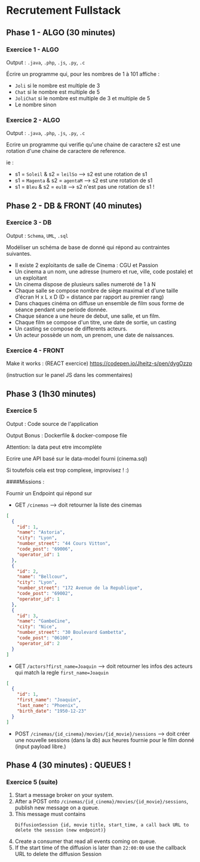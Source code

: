 # Recrutement Fullstack

## Phase 1 - ALGO (30 minutes)
### Exercice 1 - ALGO
Output : `.java`, `.php`, `.js`, `.py`, `.c`

Écrire un programme qui, pour les nombres de 1 à 101 affiche : 
* `Joli` si le nombre est multiple de 3
* `Chat` si le nombre est multiple de 5
* `JoliChat` si le nombre est multiple de 3 et multiple de 5
* Le nombre sinon

### Exercice 2 - ALGO
Output : `.java`, `.php`, `.js`, `.py`, `.c`

Ecrire un programme qui verifie qu'une chaine de caractere s2 est une rotation d'une chaine de caractere de reference.

ie :  

* s1 = `Soleil` & s2 = `leilSo` --> s2 est une rotation de s1
* s1 = `Magenta` & s2 = `agentaM` --> s2 est une rotation de s1
* s1 = `Bleu` & s2 = `eulB` --> s2 n'est pas une rotation de s1 !

## Phase 2 - DB & FRONT (40 minutes)
### Exercice 3 - DB
Output : `Schema`, `UML`, `.sql`

Modéliser un schéma de base de donné qui répond au contraintes suivantes.

* Il existe 2 exploitants de salle de Cinema : CGU et Passion
* Un cinema a un nom, une adresse (numero et rue, ville, code postale) et un exploitant
* Un cinema dispose de plusieurs salles numeroté de 1 à N
* Chaque salle se compose nombre de siège maximal et d'une taille d'écran H x L x D (D = distance par rapport au premier rang)
* Dans chaques cinéma on diffuse un ensemble de film sous forme de séance pendant une periode donnée.
* Chaque séance a une heure de debut, une salle, et un film.
* Chaque film se compose d'un titre, une date de sortie, un casting
* Un casting se compose de differents acteurs.
* Un acteur possède un nom, un prenom, une date de naissances.

### Exercice 4 - FRONT
Make it works : (REACT exercice)
https://codepen.io/Jheitz-s/pen/dygOzzp

(instruction sur le panel JS dans les commentaires)

## Phase 3 (1h30 minutes)
### Exercice 5
Output : Code source de l'application

Output Bonus : Dockerfile & docker-compose file

Attention: la data peut etre imcomplète

Ecrire une API basé sur le data-model fourni (cinema.sql)

Si toutefois cela est trop complexe, improvisez ! :)

####Missions : 

Fournir un Endpoint qui répond sur 

* GET `/cinemas` --> doit retourner la liste des cinemas
```JSON
[
  {
    "id": 1,
    "name": "Astoria",
    "city": "Lyon",
    "number_street": "44 Cours Vitton",
    "code_post": "69006",
    "operator_id": 1
  },
  {
    "id": 2,
    "name": "Bellcour",
    "city": "Lyon",
    "number_street": "172 Avenue de la Republique",
    "code_post": "69002",
    "operator_id": 1
  },
  {
    "id": 3,
    "name": "GambeCine",
    "city": "Nice",
    "number_street": "30 Boulevard Gambetta",
    "code_post": "06100",
    "operator_id": 2
  }
]
```

* GET `/actors?first_name=Joaquin` --> doit retourner les infos des acteurs qui match la regle `first_name=Joaquin`
```JSON
[
  {
    "id": 1,
    "first_name": "Joaquin",
    "last_name": "Phoenix",
    "birth_date": "1950-12-23"
  }
]
```

* POST `/cinemas/{id_cinema}/movies/{id_movie}/sessions` --> doit créer une nouvelle sessions (dans la db) aux heures fournie pour le film donné (input payload libre.)

## Phase 4 (30 minutes) : QUEUES !
### Exercice 5 (suite)
1. Start a message broker on your system.
2. After a POST onto `/cinemas/{id_cinema}/movies/{id_movie}/sessions`, publish new message on a queue.
3. This message must contains 
    ```
    DiffusionSession {id, movie title, start_time, a call back URL to delete the session (new endpoint)}
    ```
4. Create a consumer that read all events coming on queue.
5. If the start time of the diffusion is later than `22:00:00` use the callback URL to delete the diffusion Session
